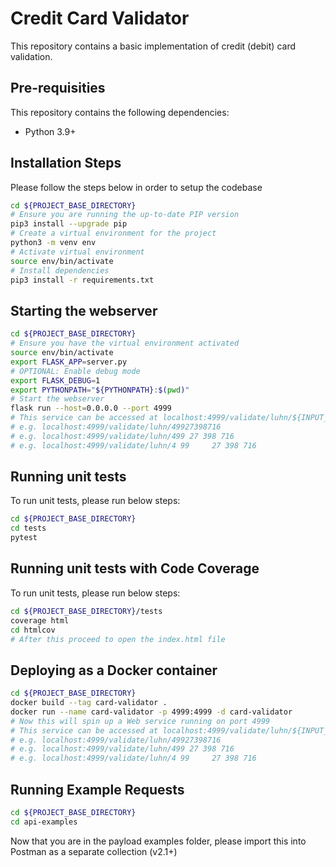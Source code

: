 # Credit Card Validator

This repository contains a basic implementation of credit (debit) card validation.

## Pre-requisities

This repository contains the following dependencies:
- Python 3.9+

## Installation Steps

Please follow the steps below in order to setup the codebase
```bash
cd ${PROJECT_BASE_DIRECTORY}
# Ensure you are running the up-to-date PIP version
pip3 install --upgrade pip
# Create a virtual environment for the project
python3 -m venv env
# Activate virtual environment
source env/bin/activate
# Install dependencies
pip3 install -r requirements.txt
```

## Starting the webserver

```bash
cd ${PROJECT_BASE_DIRECTORY}
# Ensure you have the virtual environment activated
source env/bin/activate 
export FLASK_APP=server.py
# OPTIONAL: Enable debug mode
export FLASK_DEBUG=1
export PYTHONPATH="${PYTHONPATH}:$(pwd)"
# Start the webserver
flask run --host=0.0.0.0 --port 4999
# This service can be accessed at localhost:4999/validate/luhn/${INPUT_CARD_NUMBER_PAYLOAD}
# e.g. localhost:4999/validate/luhn/49927398716
# e.g. localhost:4999/validate/luhn/499 27 398 716
# e.g. localhost:4999/validate/luhn/4 99     27 398 716
```

## Running unit tests

To run unit tests, please run below steps:

```bash
cd ${PROJECT_BASE_DIRECTORY}
cd tests
pytest
```

## Running unit tests with Code Coverage

To run unit tests, please run below steps:

```bash
cd ${PROJECT_BASE_DIRECTORY}/tests
coverage html
cd htmlcov
# After this proceed to open the index.html file
```

## Deploying as a Docker container

```bash
cd ${PROJECT_BASE_DIRECTORY}
docker build --tag card-validator .
docker run --name card-validator -p 4999:4999 -d card-validator
# Now this will spin up a Web service running on port 4999
# This service can be accessed at localhost:4999/validate/luhn/${INPUT_CARD_NUMBER_PAYLOAD}
# e.g. localhost:4999/validate/luhn/49927398716
# e.g. localhost:4999/validate/luhn/499 27 398 716
# e.g. localhost:4999/validate/luhn/4 99     27 398 716
```

## Running Example Requests

```bash
cd ${PROJECT_BASE_DIRECTORY}
cd api-examples
```

Now that you are in the payload examples folder, please import this into Postman as a separate collection (v2.1+)

